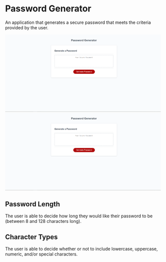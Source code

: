 # Password Generator
An application that generates a secure password that meets the criteria provided by the user.

![Password Generator Screenshot](./assets/images/pass-gen-sc.png)
<img src="./assets/images/pass-gen-sc.png" />

## Password Length
The user is able to decide how long they would like their password to be (between 8 and 128 characters long).

## Character Types
The user is able to decide whether or not to include lowercase, uppercase, numeric, and/or special characters.